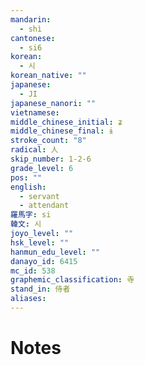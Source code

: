 ```yaml
---
mandarin:
  - shì
cantonese:
  - si6
korean:
  - 시
korean_native: ""
japanese:
  - JI
japanese_nanori: ""
vietnamese:
middle_chinese_initial: ʑ
middle_chinese_final: ɨ
stroke_count: "8"
radical: 人
skip_number: 1-2-6
grade_level: 6
pos: ""
english:
  - servant
  - attendant
羅馬字: si
韓文: 시
joyo_level: ""
hsk_level: ""
hanmun_edu_level: ""
danayo_id: 6415
mc_id: 538
graphemic_classification: 寺
stand_in: 侍者
aliases:
---
```


# Notes
